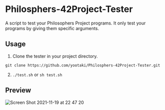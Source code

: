 # Philosphers-42Project-Tester
A script to test your Philosophers Project programs.
It only test your programs by giving them specific arguments.

## Usage
1. Clone the tester in your project directory.
```
git clone https://github.com/yootaki/Philosphers-42Project-Tester.git
```
2. `./test.sh` or `sh test.sh` 

## Preview
![Screen Shot 2021-11-19 at 22 47 20](https://user-images.githubusercontent.com/76095760/142633185-a62910e4-07b2-42cd-8668-9e24cc17794f.png)
